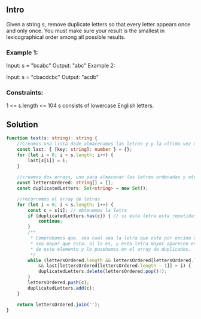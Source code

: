 ## Intro
Given a string s, remove duplicate letters so that every letter appears once and only once. You must make sure your result is 
the smallest in lexicographical order
 among all possible results.

 

### Example 1:

Input: s = "bcabc"
Output: "abc"
Example 2:

Input: s = "cbacdcbc"
Output: "acdb"
 

### Constraints:

1 <= s.length <= 104
s consists of lowercase English letters.

## Solution

```ts 
function test(s: string): string {
    //Creamos una lista dode almacenamos las letras y y la ultima vez que aparecen: ["aba"]{b:1,a:2}
    const last: { [key: string]: number } = {};
    for (let i = 0; i < s.length; i++) {
        last[s[i]] = i;
    }
 
    //creamos dos arrays, uno para almacenar las letras ordenadas y otro para las repetidas
    const lettersOrdered: string[] = [];
    const duplicatedLetters: Set<string> = new Set();

    //recorremos el array de letras 
    for (let i = 0; i < s.length; i++) {
        const c = s[i]; // obtenemos la letra
        if (duplicatedLetters.has(c)) { // si esta letra esta repetidas saltamos a la siguiente
            continue;
        }
        /**
         * Comprobamos que, sea cual sea la letra que este por encima de la actual en el array,
         * sea mayor que esta. Si lo es, y esta letra mayor aparecen en el siguiente indice, hacemos pop
         * de este elemento y lo pusehamos en el array de duplicados.
         */
        while (lettersOrdered.length && lettersOrdered[lettersOrdered.length - 1] > c
            && last[lettersOrdered[lettersOrdered.length - 1]] > i) {
            duplicatedLetters.delete(lettersOrdered.pop()!);
        }
        lettersOrdered.push(c);
        duplicatedLetters.add(c);
    }

    return lettersOrdered.join('');
}
```
